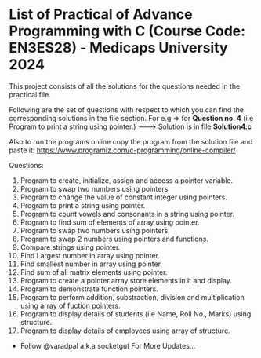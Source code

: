# List of Practical of Advance Programming with C (Course Code: EN3ES28) - Medicaps University 2024

This project consists of all the solutions for the questions needed in the practical file.   

Following are the set of questions with respect to which you can find the corresponding solutions in the file section. For e.g => for **Question no. 4** (i.e Program to print a string using pointer.) ---> Solution is in file **Solution4.c** 

Also to run the programs online copy the program from the solution file and paste it: https://www.programiz.com/c-programming/online-compiler/

Questions: 

1. Program to create, initialize, assign and access a pointer variable. 
2. Program to swap two numbers using pointers. 
3. Program to change the value of constant integer using pointers. 
4. Program to print a string using pointer. 
5. Program to count vowels and consonants in a string using pointer. 
6. Program to find sum of elements of array using pointer. 
7. Program to swap two numbers using pointers.
8. Program to swap 2 numbers using pointers and functions.
9. Compare strings using pointer.
10. Find Largest number in array using pointer.
11. Find smallest number in array using pointer.
12. Find sum of all matrix elements using pointer.
13. Program to create a pointer array store elements in it and display.
14. Program to demonstrate function pointers.
15. Program to perform addition, substraction, division and multiplication using array of fuction pointers.
16. Program to display details of students (i.e Name, Roll No., Marks) using structure.
17. Program to display details of employees using array of structure.


- Follow @varadpal a.k.a socketgut For More Updates...   
